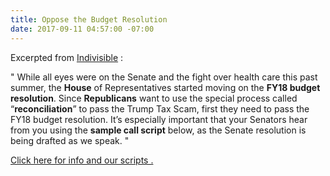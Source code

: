 ```yaml
---
title: Oppose the Budget Resolution
date: 2017-09-11 04:57:00 -07:00
---
```


Excerpted from [Indivisible](https://www.indivisibleguide.com/) :

"  While all eyes were on the Senate and the fight over health care this past summer, the **House** of Representatives started moving on the **FY18 budget resolution**. Since **Republicans** want to use the special process called “**reconciliation**” to pass the Trump Tax Scam, first they need to pass the FY18 budget resolution. It’s especially important that your Senators hear from you using the **sample call script** below, as the Senate resolution is being drafted as we speak.  "

[Click here for info and our scripts .](https://www.indivisibleguide.com/resource/trump-tax-scam-step-1-budget-resolution/)

